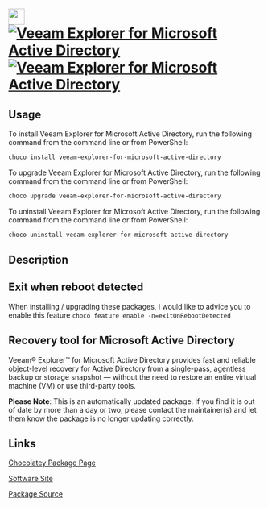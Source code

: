 ﻿# <img src="https://cdn.jsdelivr.net/gh/mkevenaar/chocolatey-packages@cb0893d72601d24f5f6680fdf6b59b8cecc83a5f/icons/veeam-explorer-for-microsoft-active-directory.png" width="32" height="32"/> [![Veeam Explorer for Microsoft Active Directory](https://img.shields.io/chocolatey/v/veeam-explorer-for-microsoft-active-directory.svg?label=Veeam+Explorer+for+Microsoft+Active+Directory)](https://chocolatey.org/packages/veeam-explorer-for-microsoft-active-directory) [![Veeam Explorer for Microsoft Active Directory](https://img.shields.io/chocolatey/dt/veeam-explorer-for-microsoft-active-directory.svg)](https://chocolatey.org/packages/veeam-explorer-for-microsoft-active-directory)

## Usage
To install Veeam Explorer for Microsoft Active Directory, run the following command from the command line or from PowerShell:
```powershell
choco install veeam-explorer-for-microsoft-active-directory
```

To upgrade Veeam Explorer for Microsoft Active Directory, run the following command from the command line or from PowerShell:
```powershell
choco upgrade veeam-explorer-for-microsoft-active-directory
```

To uninstall Veeam Explorer for Microsoft Active Directory, run the following command from the command line or from PowerShell:
```powershell
choco uninstall veeam-explorer-for-microsoft-active-directory
```

## Description
## Exit when reboot detected

When installing / upgrading these packages, I would like to advice you to enable this feature `choco feature enable -n=exitOnRebootDetected`

## Recovery tool for Microsoft Active Directory

Veeam® Explorer™ for Microsoft Active Directory provides fast and reliable object-level recovery for Active Directory from a single-pass, agentless backup or storage snapshot — without the need to restore an entire virtual machine (VM) or use third-party tools.

**Please Note**: This is an automatically updated package. If you find it is
out of date by more than a day or two, please contact the maintainer(s) and
let them know the package is no longer updating correctly.


## Links
[Chocolatey Package Page](https://chocolatey.org/packages/veeam-explorer-for-microsoft-active-directory)

[Software Site](http://www.veeam.com/)

[Package Source](https://github.com/mkevenaar/chocolatey-packages/tree/master/automatic/veeam-explorer-for-microsoft-active-directory)

